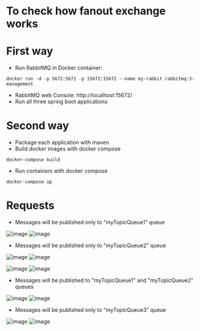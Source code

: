 # To check how fanout exchange works

# First way
* Run RabbitMQ in Docker container:
```ssh
docker run -d -p 5672:5672 -p 15672:15672 --name my-rabbit rabbitmq:3-management
```
* RabbitMQ web Console: http://localhost:15672/
* Run all three spring boot applications

# Second way
* Package each application with maven
* Build docker images with docker compose
```ssh
docker-compose build
```
* Run containers with docker compose
```ssh
docker-compose up
```
# Requests
* Messages will be published only to "myTopicQueue1" queue

![image](https://user-images.githubusercontent.com/84874469/197174089-9a4da8d0-0e87-4e7d-8fcd-f90746c295eb.png)
![image](https://user-images.githubusercontent.com/84874469/197174102-3ec0159a-d2f5-4aa3-8da5-4e4bc2a20bff.png)

* Messages will be published only to "myTopicQueue2" queue

![image](https://user-images.githubusercontent.com/84874469/197174136-dc1c09df-bc95-4d34-ab70-cecc5ddd2c57.png)
![image](https://user-images.githubusercontent.com/84874469/197174116-02ecbea1-5a9f-468b-bf16-4128eaaf3842.png)

![image](https://user-images.githubusercontent.com/84874469/197174168-6b2fa608-0fad-4f53-9408-c3394b4e7f04.png)
![image](https://user-images.githubusercontent.com/84874469/197174187-8680b4fe-b2e7-4809-97a4-878853d16ea3.png)

* Messages will be published to "myTopicQueue1" and "myTopicQueue2" queues

![image](https://user-images.githubusercontent.com/84874469/197174211-ffbf2c84-6ab4-4a85-9793-81194dc30eb9.png)
![image](https://user-images.githubusercontent.com/84874469/197174230-614f5496-9586-451f-8ab0-352724c9f951.png)

* Messages will be published only to "myTopicQueue3" queue

![image](https://user-images.githubusercontent.com/84874469/197174247-bdae3309-78c2-41bb-949a-e06c8c6b963c.png)
![image](https://user-images.githubusercontent.com/84874469/197174259-8fb132dc-f98e-4ab5-9e60-dfe22c8250af.png)
